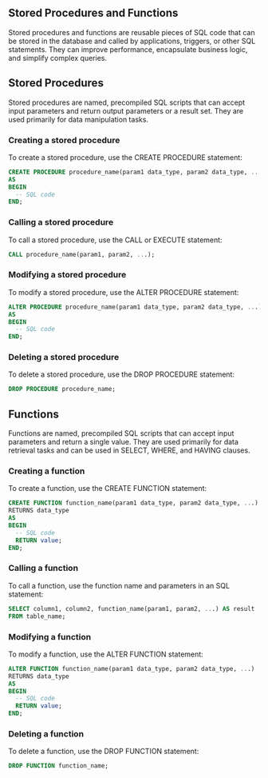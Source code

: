 
## Stored Procedures and Functions

Stored procedures and functions are reusable pieces of SQL code that can be stored in the database and called by applications, triggers, or other SQL statements. They can improve performance, encapsulate business logic, and simplify complex queries.

## Stored Procedures

Stored procedures are named, precompiled SQL scripts that can accept input parameters and return output parameters or a result set. They are used primarily for data manipulation tasks.

### Creating a stored procedure

To create a stored procedure, use the CREATE PROCEDURE statement:

```sql
CREATE PROCEDURE procedure_name(param1 data_type, param2 data_type, ...)
AS
BEGIN
  -- SQL code
END;
```

### Calling a stored procedure

To call a stored procedure, use the CALL or EXECUTE statement:

```sql
CALL procedure_name(param1, param2, ...);
```

### Modifying a stored procedure

To modify a stored procedure, use the ALTER PROCEDURE statement:

```sql
ALTER PROCEDURE procedure_name(param1 data_type, param2 data_type, ...)
AS
BEGIN
  -- SQL code
END;
```

### Deleting a stored procedure

To delete a stored procedure, use the DROP PROCEDURE statement:

```sql
DROP PROCEDURE procedure_name;
```

## Functions

Functions are named, precompiled SQL scripts that can accept input parameters and return a single value. They are used primarily for data retrieval tasks and can be used in SELECT, WHERE, and HAVING clauses.

### Creating a function

To create a function, use the CREATE FUNCTION statement:

```sql
CREATE FUNCTION function_name(param1 data_type, param2 data_type, ...)
RETURNS data_type
AS
BEGIN
  -- SQL code
  RETURN value;
END;
```

### Calling a function

To call a function, use the function name and parameters in an SQL statement:

```sql
SELECT column1, column2, function_name(param1, param2, ...) AS result
FROM table_name;
```

### Modifying a function

To modify a function, use the ALTER FUNCTION statement:

```sql
ALTER FUNCTION function_name(param1 data_type, param2 data_type, ...)
RETURNS data_type
AS
BEGIN
  -- SQL code
  RETURN value;
END;
```

### Deleting a function

To delete a function, use the DROP FUNCTION statement:

```sql
DROP FUNCTION function_name;
```
